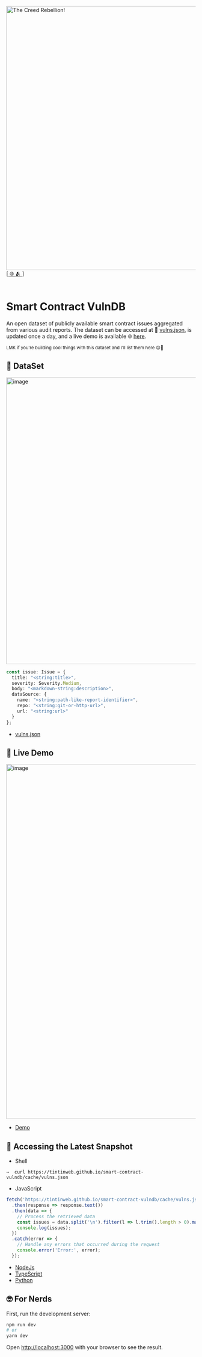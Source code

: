 [<img width="700" alt="The Creed Rebellion!" src="https://user-images.githubusercontent.com/2865694/233321738-92a9335c-d331-441e-89c3-cfecb8291f01.png">](https://thecreed.xyz/)<br>
[[  🌐  ](https://thecreed.xyz/)[  🫂  ](https://community.thecreed.xyz/c/start-here)]
</sup><br/><br/>



# Smart Contract VulnDB

An open dataset of publicly available smart contract issues aggregated from various audit reports. The dataset can be accessed at 🌻 [vulns.json](dataset/vulns.json), is updated once a day, and a live demo is available 🌐 [here](https://tintinweb.github.io/smart-contract-vulndb/
).

<sup>
LMK if you're building cool things with this dataset and I'll list them here 😊🙏
</sup>

## 🔸 DataSet

[<img width="760" alt="image" src="https://github.com/tintinweb/smart-contract-vulndb/assets/2865694/1b33870e-4201-43c9-b967-cf82498b5b48">](https://github.com/tintinweb/smart-contract-vulndb/blob/main/dataset/vulns.json)


```typescript
const issue: Issue = {
  title: "<string:title>",
  severity: Severity.Medium,
  body: "<markdown-string:description>",
  dataSource: {
    name: "<string:path-like-report-identifier>",
    repo: "<string:git-or-http-url>",
    url: "<string:url>"
  }
};
```

* [vulns.json](dataset/vulns.json)

## 🔸 Live Demo 

[<img width="941" alt="image" src="https://github.com/tintinweb/smart-contract-vulndb/assets/2865694/bf9cdd59-d415-438c-9c9b-95b7f01d3d62">](https://tintinweb.github.io/smart-contract-vulndb/)

* [Demo](https://tintinweb.github.io/smart-contract-vulndb/)

## 🔸 Accessing the Latest Snapshot

- Shell
```
⇒  curl https://tintinweb.github.io/smart-contract-vulndb/cache/vulns.json
```

- JavaScript
```javascript
fetch('https://tintinweb.github.io/smart-contract-vulndb/cache/vulns.json')
  .then(response => response.text())
  .then(data => {
    // Process the retrieved data
    const issues = data.split('\n').filter(l => l.trim().length > 0).map(l => JSON.parse(l))
    console.log(issues);
  })
  .catch(error => {
    // Handle any errors that occurred during the request
    console.error('Error:', error);
  });
```

- [NodeJs](./examples/javascript/example.js)
- [TypeScript](./examples/typescript/example.ts)
- [Python](./examples/python/example.py)

## 🤓 For Nerds 

First, run the development server:

```bash
npm run dev
# or
yarn dev
```

Open [http://localhost:3000](http://localhost:3000) with your browser to see the result.

